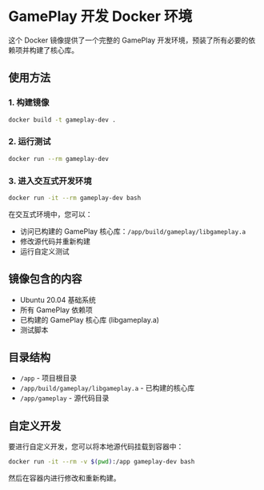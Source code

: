 # GamePlay 开发 Docker 环境

这个 Docker 镜像提供了一个完整的 GamePlay 开发环境，预装了所有必要的依赖项并构建了核心库。

## 使用方法

### 1. 构建镜像
```bash
docker build -t gameplay-dev .
```

### 2. 运行测试
```bash
docker run --rm gameplay-dev
```

### 3. 进入交互式开发环境
```bash
docker run -it --rm gameplay-dev bash
```

在交互式环境中，您可以：
- 访问已构建的 GamePlay 核心库：`/app/build/gameplay/libgameplay.a`
- 修改源代码并重新构建
- 运行自定义测试

## 镜像包含的内容

- Ubuntu 20.04 基础系统
- 所有 GamePlay 依赖项
- 已构建的 GamePlay 核心库 (libgameplay.a)
- 测试脚本

## 目录结构

- `/app` - 项目根目录
- `/app/build/gameplay/libgameplay.a` - 已构建的核心库
- `/app/gameplay` - 源代码目录

## 自定义开发

要进行自定义开发，您可以将本地源代码挂载到容器中：

```bash
docker run -it --rm -v $(pwd):/app gameplay-dev bash
```

然后在容器内进行修改和重新构建。